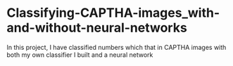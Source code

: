# Classifying-CAPTHA-images_with-and-without-neural-networks
In this project, I have classified numbers which that in CAPTHA images with both my own classifier I built and a neural network
